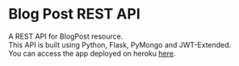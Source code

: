 # Blog Post REST API

A REST API for BlogPost resource.<br>
This API is built using Python, Flask, PyMongo and JWT-Extended.<br>
You can access the app deployed on heroku [here](https://flask-blog-mongodb-rest-api.herokuapp.com/).
